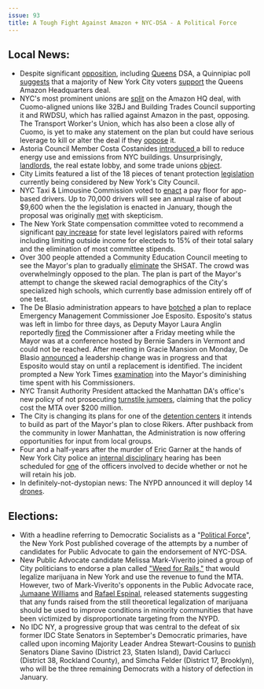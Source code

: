 ```yaml
---
issue: 93
title: A Tough Fight Against Amazon + NYC-DSA - A Political Force
---
```


## Local News:
-   Despite significant [opposition](https://www.crainsnewyork.com/greg-david-new-york/rising-opposition-has-amazon-shopping-help), including [Queens](https://www.amny.com/opinion/columnists/mark-chiusano/amazon-queens-dsa-woodside-1.24259848) DSA, a Quinnipiac poll [suggests](https://poll.qu.edu/new-york-city/release-detail?ReleaseID=2589&mc_cid=21113f22ba&mc_eid=1a9d72cbc4) that a majority of New York City voters [support](https://www.politico.com/states/new-york/albany/story/2018/12/05/despite-political-opposition-queens-voters-seem-to-like-amazon-deal-728529) the Queens Amazon Headquarters deal.
-   NYC's most prominent unions are [split](http://gothamist.com/2018/12/03/amazon_queens_lic_unions.php) on the Amazon HQ deal, with Cuomo-aligned unions like 32BJ and Building Trades Council supporting it and RWDSU, which has rallied against Amazon in the past, opposing. The Transport Worker's Union, which has also been a close ally of Cuomo, is yet to make any statement on the plan but could have serious leverage to kill or alter the deal if they [oppose](https://jacobinmag.com/2018/12/transit-workers-cuomo-amazon-de-blasio-mta-new-york-subway) it.
-   Astoria Council Member Costa Costanides [introduced ](http://gothamist.com/2018/12/05/nyc_building_energy_efficiency.php)a bill to reduce energy use and emissions from NYC buildings. Unsurprisingly, [landlords](https://www.crainsnewyork.com/real-estate/landlords-raise-red-flags-over-councils-green-bill?mc_cid=338549f7bc&mc_eid=c6cb0a150f), the real estate lobby, and some trade unions [object](https://commercialobserver.com/2018/12/landlords-unions-engineers-rebny-take-aim-at-building-retrofitting-bill/).
-   City Limits featured a list of the 18 pieces of tenant protection [legislation](https://citylimits.org/2018/12/05/track-the-18-tenant-protection-bills-now-before-the-city-council/) currently being considered by New York's City Council.
-   NYC Taxi & Limousine Commission voted to [enact](https://www.wnyc.org/story/new-york-city-passes-new-pay-standards-app-based-drivers/) a pay floor for app-based drivers. Up to 70,000 drivers will see an annual raise of about $9,600 when the the legislation is enacted in January, though the proposal was originally [met](https://www.wnyc.org/story/citys-plan-raise-wages-uber-and-lyft-drivers-met-skepticism-all-sides/) with skepticism.
-   The New York State compensation committee voted to recommend a significant [pay increase](http://www.gothamgazette.com/state/8125-commission-recommends-pay-increases-and-ethics-reforms-for-state-legislators) for state level legislators paired with reforms including limiting outside income for electeds to 15% of their total salary and the elimination of most committee stipends.
-   Over 300 people attended a Community Education Council meeting to see the Mayor's plan to gradually [eliminate](https://www.chalkbeat.org/posts/ny/2018/12/03/manhattan-parents-get-heated-over-shsat-proposal/) the SHSAT. The crowd was overwhelmingly opposed to the plan. The plan is part of the Mayor's attempt to change the skewed racial demographics of the City's specialized high schools, which currently base admission entirely off of one test.
-   The De Blasio administration appears to have [botched](https://www.nytimes.com/2018/12/04/nyregion/joe-esposito-fired.html) a plan to replace Emergency Management Commissioner Joe Esposito. Esposito's status was left in limbo for three days, as Deputy Mayor Laura Anglin reportedly [fired](https://newyork.cbslocal.com/2018/12/04/joe-esposito-bill-de-blasio-nyc-oem/) the Commissioner after a Friday meeting while the Mayor was at a conference hosted by Bernie Sanders in Vermont and could not be reached. After meeting in Gracie Mansion on Monday, De Blasio [announced](https://nypost.com/2018/12/04/de-blasio-says-emergency-management-head-will-keep-job-until-successor-is-found/) a leadership change was in progress and that Esposito would stay on until a replacement is identified. The incident prompted a New York Times [examination](https://www.nytimes.com/2018/12/05/nyregion/de-blasio-nyc-mayor-city-hall.html) into the Mayor's diminishing time spent with his Commissioners.
-   NYC Transit Authority President attacked the Manhattan DA's office's new policy of not prosecuting [turnstile jumpers](http://gothamist.com/2018/12/06/subway_farebeating_andy_byford.php), claiming that the policy cost the MTA over $200 million.
-   The City is changing its plans for one of the [detention centers](https://www.amny.com/news/closing-rikers-manhattan-jail-1.24011498) it intends to build as part of the Mayor's plan to close Rikers. After pushback from the community in lower Manhattan, the Administration is now offering opportunities for input from local groups.
-   Four and a half-years after the murder of Eric Garner at the hands of New York City police an [internal disciplinary](http://gothamist.com/2018/12/07/eric_garner_pantaleo_hearing.php) hearing has been scheduled for [one](https://www.cnn.com/2018/12/06/us/eric-garner-nypd-daniel-pantaleo/index.html) of the officers involved to decide whether or not he will retain his job.
-   In definitely-not-dystopian news: The NYPD announced it will deploy 14 [drones](https://www.nytimes.com/2018/12/04/nyregion/nypd-drones.html?rref=collection%2Fsectioncollection%2Fnyregion&action=click&contentCollection=nyregion&region=rank&module=inline&version=highlights&contentPlacement=1&pgtype=sectionfront).

## Elections:
-   With a headline referring to Democratic Socialists as a "[Political Force](https://nypost.com/2018/12/02/democratic-socialists-have-become-a-political-force-in-nyc/)", the New York Post published coverage of the attempts by a number of candidates for Public Advocate to gain the endorsement of NYC-DSA.
-   New Public Advocate candidate Melissa Mark-Viverito joined a group of City politicians to endorse a plan called ["Weed for Rails,"](https://www.nytimes.com/2018/12/05/nyregion/marijuana-legalized-nyc-subway.html) that would legalize marijuana in New York and use the revenue to fund the MTA. However, two of Mark-Viverito's opponents in the Public Advocate race, [Jumaane Williams](https://myemail.constantcontact.com/WILLIAMS--DRUG-POLICY-ALLIANCE-RESPOND-TO--MARIJUANA-RELATED-REVENUE-PROPOSALS.html?soid=1102557709761&aid=1RNbvDq99rw) and [Rafael Espinal](https://nypost.com/2018/12/06/mark-viveritos-weed-for-rails-plan-to-fix-mta-comes-under-fire/), released statements suggesting that any funds raised from the still theoretical legalization of marijuana should be used to improve conditions in minority communities that have been victimized by disproportionate targeting from the NYPD.
-   No IDC NY, a progressive group that was central to the defeat of six former IDC State Senators in September's Democratic primaries, have called upon incoming Majority Leader Andrea Stewart-Cousins to [punish](https://www.cityandstateny.com/articles/politics/new-york-state/no-idc-calls-stewart-cousins-strip-diane-savino-david-carlucci-simcha-felder) Senators Diane Savino (District 23, Staten Island), David Carlucci (District 38, Rockland County), and Simcha Felder (District 17, Brooklyn), who will be the three remaining Democrats with a history of defection in January.
